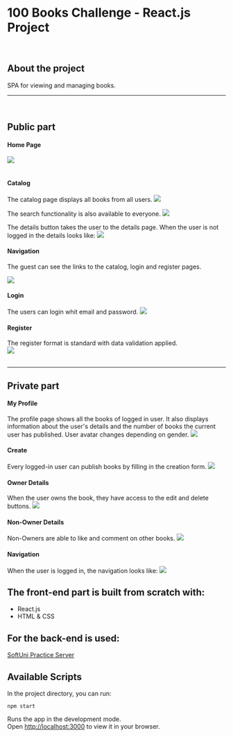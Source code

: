 # 100 Books Challenge - React.js Project
<br>


## About the project
SPA for viewing and managing books.
___
<br>

## Public part

#### Home Page
<img src='./images/home-page.png'>
<br>
<br>

#### Catalog
The catalog page displays all books from all users.
<img src='./images/catalog-page.png'>
<br>

The search functionality is also available to everyone.
<img src='./images/search.png'>
<br>

The details button takes the user to the details page.
When the user is not logged in the details looks like:
<img src='./images/details-guest.png'>
<br>

#### Navigation
The guest can see the links to the catalog, login and register pages.
<br>

<img src='./images/nav-guest.png'>
<br>

#### Login
The users can login whit email and password.
<img src='./images/login.png'>
<br>

#### Register
The register format is standard with data validation applied.
<br>
<img src='./images/register.png'>
<br>
<br>

___

## Private part

#### My Profile
The profile page shows all the books of logged in user.
It also displays information about the user's details and the number of books the current user has published.
User avatar changes depending on gender.
<img src='./images/profile.png'>
<br>

#### Create
Every logged-in user can publish books by filling in the creation form.
<img src='./images/create.png'>
<br>

#### Owner Details 
When the user owns the book, they have access to the edit and delete buttons.
<img src='./images/details-owner.png'>
<br>

#### Non-Owner Details 
Non-Owners are able to like and comment on other books.
<img src='./images/details-non-author.png'>
<br>

#### Navigation
When the user is logged in, the navigation looks like:
<img src='./images/nav-user.png'>
<br>

## The front-end part is built from scratch with:
* React.js
* HTML & CSS

## For the back-end is used:
[SoftUni Practice Server](https://github.com/softuni-practice-server/softuni-practice-server)


## Available Scripts

In the project directory, you can run:

 `npm start`

Runs the app in the development mode.\
Open [http://localhost:3000](http://localhost:3000) to view it in your browser.

